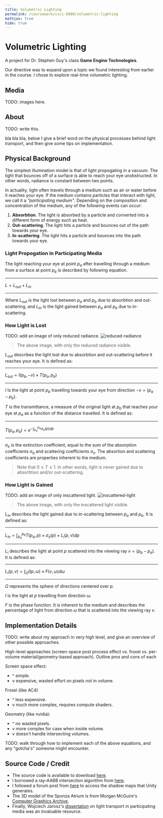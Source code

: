 ```yaml
---
title: Volumetric Lighting
permalink: /coursework/csci-8980/volumetric-lighting
mathjax: true
hide: true
---
```


# Volumetric Lighting

A project for Dr. Stephen Guy's class **Game Engine Technologies**.

Our directive was to expand upon a topic we found interesting from earlier in the course. I chose to explore real-time volumetric lighting.

## Media

TODO: images here.

## About

TODO: write this.

bla bla bla, below I give a brief word on the physical processes behind light transport, and then give some tips on implementation.

## Physical Background

The simplest illumination model is that of light propogating in a vacuum. The light that bounces off of a surface is able to reach your eye unobstructed. In other words, radiance is constant between two points.



In actuality, light often travels through a medium such as air or water before it reaches your eye. If the medium contains particles that interact with light, we call it a *"participating medium"*. Depending on the composition and concentration of the medium, any of the following events can occur:

1. **Absorbtion**. The light is absorbed by a particle and converted into a different form of energy such as heat.
2. **Out-scattering**. The light hits a particle and bounces out of the path towards your eye.
3. **In-scattering**. The light hits a particle and bounces into the path towards your eye.



### Light Propogation in Participating Media



The light reaching your eye at point $p_a$ after travelling through a medium from a surface at point $p_b$ is described by following equation.



---

$L = L_{out} + L_{in}$

---



Where $L_{out}$ is the light lost between $p_a$ and $p_b$ due to absorbtion and out-scattering, and $L_{in}$ is the light gained between $p_a$ and $p_b$ due to in-scattering.



### How Light is Lost

TODO: add an image of only reduced radiance.
![reduced-radiance](???.png)
> The above image, with only the reduced radiance visible.



$L_{out}$ describes the light lost due to absorbtion and out-scattering before it reaches your eye. It is defined as:



---

$L_{out} = I(p_b, -v) \times T(p_a, p_b)$

---



$I$ Is the light at point $p_b$ travelling towards your eye from direction $-v = (p_a - p_b)$.

$T$ is the transmittance, a measure of the original light at $p_b$ that reaches your eye at $p_a$ as a function of the distance travelled. It is defined as:



---

$T(p_a, p_b) = e^{-\int_{p_a}^{p_b}\sigma_e(p)dp}$

---



$\sigma_{e}$ is the extinction coefficient, equal to the sum of the absorption coefficients $\sigma_{a}$ and scattering coefficients $\sigma_{s}$. The absortion and scattering coefficients are properties inherent to the medium.



> Note that $0 \le T \le 1$. In other words, light is never gained due to absorbtion and/or out-scattering.



### How Light is Gained

TODO: add an image of only inscattered light.
![inscattered-light](???.png)
> The above image, with only the inscattered light visible.

$L_{in}$ describes the light gained due to in-scattering between $p_a$ and $p_b$. It is defined as:



---

$L_{in} = \int_{p_a}^{p_b}T(p_a, p) \times \sigma_s(p) \times L_i(p, v) dp$

---



$L_i$ describes the light at point $p$ scattered into the viewing ray $v = (p_{b} - p_{a})$. It is defined as:



---

$L_i(p, v) = \int_{\Omega} I(p, \omega) \times F(v, \omega) d\omega$

---

$\Omega$ represents the sphere of directions centered over $p$.

$I$ is the light at $p$ travelling from direction $\omega$.

$F$ is the phase function. It is inherent to the medium and describes the percentage of light from direction $\omega$ that is scattered into the viewing ray $v$.



## Implementation Details

TODO: write about my approach in very high level, and give an overview of other possible approaches.

High-level approaches (screen-space post process effect vs. froxel vs. per-volume material/geometry-based approach). Outline pros and cons of each

Screen space effect:
- ^ simple.
- v expensive, wasted effort on pixels not in volume.

Froxel (like AC4)
- ^ less expensive.
- v much more complex, requires compute shaders.

Geometry (like nvidia):
- ^ no wasted pixels.
- v more complex for case when inside volume.
- v doesn't handle intersecting volumes.

TODO: walk through how to implement each of the above equations, and any "gotcha's" someone might encounter.

## Source Code / Credit

- The source code is available to download [here](https://drive.google.com/drive/folders/15e5d5eMOY7Mnlr6pb9vtDpczVOlYjQ4Q).
- I borrowed a ray-AABB intersection algorithm from [here](https://gamedev.stackexchange.com/questions/18436/most-efficient-aabb-vs-ray-collision-algorithms).
- I followed a forum post from [here](https://forum.unity.com/threads/help-with-copying-shadow-map-and-putting-it-on-a-custom-shader.521189/) to access the shadow maps that Unity generates.
- The 3D model of the Sponza Atrium is from Morgan McGuire's [Computer Graphics Archive](https://casual-effects.com/data/).
- Finally, Wojciech Jarosz's [dissertation](https://cs.dartmouth.edu/~wjarosz/publications/dissertation/chapter4.pdf) on light transport in participating media was an invaluable resource.